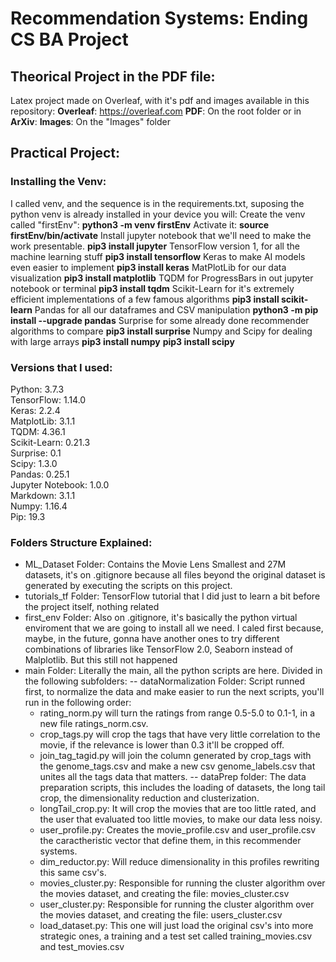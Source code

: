 # Recommendation Systems: Ending CS BA Project
## Theorical Project in the PDF file:
Latex project made on Overleaf, with it's pdf and images available in this repository:
**Overleaf**: https://overleaf.com
**PDF**: On the root folder or in
**ArXiv**:
**Images**: On the "Images" folder
## Practical Project:
### Installing the Venv:
I called venv, and the sequence is in the requirements.txt, suposing the python venv is already installed in your device you will:
Create the venv called "firstEnv":
**python3 -m venv firstEnv**
Activate it:
**source firstEnv/bin/activate**
Install jupyter notebook that we'll need to make the work presentable.
**pip3 install jupyter**
TensorFlow version 1, for all the machine learning stuff
**pip3 install tensorflow**
Keras to make AI models even easier to implement
**pip3 install keras**
MatPlotLib for our data visualization
**pip3 install matplotlib**
TQDM for ProgressBars in out jupyter notebook or terminal
**pip3 install tqdm**
Scikit-Learn for it's extremely efficient implementations of a few famous algorithms
**pip3 install scikit-learn**
Pandas for all our dataframes and CSV manipulation
**python3 -m pip install --upgrade pandas**
Surprise for some already done recommender algorithms to compare
**pip3 install surprise**
Numpy and Scipy for dealing with large arrays
**pip3 install numpy**
**pip3 install scipy**
### Versions that I used:
Python: 3.7.3<br/>
TensorFlow: 1.14.0<br/>
Keras: 2.2.4<br/>
MatplotLib: 3.1.1<br/>
TQDM: 4.36.1<br/>
Scikit-Learn: 0.21.3<br/>
Surprise: 0.1<br/>
Scipy: 1.3.0<br/>
Pandas: 0.25.1<br/>
Jupyter Notebook: 1.0.0<br/>
Markdown: 3.1.1<br/>
Numpy: 1.16.4<br/>
Pip: 19.3<br/>
### Folders Structure Explained:
 - ML_Dataset Folder: Contains the Movie Lens Smallest and 27M datasets, it's on .gitignore because all files beyond the original dataset is generated by executing the scripts on this project.
 - tutorials_tf Folder: TensorFlow tutorial that I did just to learn a bit before the project itself, nothing related
 - first_env Folder: Also on .gitignore, it's basically the python virtual enviroment that we are going to install all we need. I caled first because, maybe, in the future, gonna have another ones to try different combinations of libraries like TensorFlow 2.0, Seaborn instead of Malplotlib. But this still not happened
 - main Folder: Literally the main, all the python scripts are here. Divided in the following subfolders:
 -- dataNormalization Folder: Script runned first, to normalize the data and make easier to run the next scripts, you'll run in the following order:
    * rating_norm.py will turn the ratings from range 0.5-5.0 to 0.1-1, in a new file ratings_norm.csv.
    * crop_tags.py will crop the tags that have very little correlation to the movie, if the relevance is lower than 0.3 it'll be cropped off.
    * join_tag_tagid.py will join the column generated by crop_tags with the genome_tags.csv and make a new csv genome_labels.csv that unites all the tags data that matters.
 -- dataPrep folder: The data preparation scripts, this includes the loading of datasets, the long tail crop, the dimensionality reduction and clusterization.
    * longTail_crop.py: It will crop the movies that are too little rated, and the user that evaluated too little movies, to make our data less noisy.
    * user_profile.py: Creates the movie_profile.csv and user_profile.csv the caractheristic vector that define them, in this recommender systems.
    * dim_reductor.py: Will reduce dimensionality in this profiles rewriting this same csv's.
    * movies_cluster.py: Responsible for running the cluster algorithm over the movies dataset, and creating the file: movies_cluster.csv
    * user_cluster.py: Responsible for running the cluster algorithm over the movies dataset, and creating the file: users_cluster.csv
    * load_dataset.py: This one will just load the original csv's into more strategic ones, a training and a test set called training_movies.csv and test_movies.csv